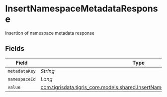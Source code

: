 # InsertNamespaceMetadataResponse

Insertion of namespace metadata response


## Fields

| Field                                                                                                                                        | Type                                                                                                                                         | Required                                                                                                                                     | Description                                                                                                                                  |
| -------------------------------------------------------------------------------------------------------------------------------------------- | -------------------------------------------------------------------------------------------------------------------------------------------- | -------------------------------------------------------------------------------------------------------------------------------------------- | -------------------------------------------------------------------------------------------------------------------------------------------- |
| `metadataKey`                                                                                                                                | *String*                                                                                                                                     | :heavy_minus_sign:                                                                                                                           | N/A                                                                                                                                          |
| `namespaceId`                                                                                                                                | *Long*                                                                                                                                       | :heavy_minus_sign:                                                                                                                           | N/A                                                                                                                                          |
| `value`                                                                                                                                      | [com.tigrisdata.tigris_core.models.shared.InsertNamespaceMetadataResponseValue](../../models/shared/InsertNamespaceMetadataResponseValue.md) | :heavy_minus_sign:                                                                                                                           | N/A                                                                                                                                          |